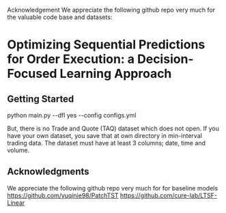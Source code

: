 Acknowledgement
We appreciate the following github repo very much for the valuable code base and datasets:

# Optimizing Sequential Predictions for Order Execution: a Decision-Focused Learning Approach

## Getting Started

python main.py --dfl yes --config configs.yml

But, there is no Trade and Quote (TAQ) dataset which does not open. 
If you have your own dataset, you save that at own directory in min-interval trading data. The dataset must have at least 3 columns; date, time and volume.

## Acknowledgments
We appreciate the following github repo  very much for for baseline models
https://github.com/yuqinie98/PatchTST
https://github.com/cure-lab/LTSF-Linear

